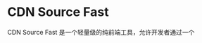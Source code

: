 #  CDN Source Fast
CDN Source Fast 是一个轻量级的纯前端工具，允许开发者通过一个 <script> 标签，在 HTML 中动态加载多个 CDN 资源，并支持通过 JSON 文件进行统一管理。

CDN Source Fast is a lightweight, pure frontend tool that allows developers to dynamically load multiple CDN resources in HTML using a single <script> tag. It also supports unified management of resources via a JSON file.

## 快速开始 Quick Start
### 1.配置CDN源 Configure CDN Sources

在**cdn-config.json**文件中添加CDN源，例如：

Add CDN sources to a cdn-config.json file, for example:

```
{
  "libraries": {
    "jquery": "https://code.jquery.com/jquery-3.6.0.min.js",
    "lodash": "https://cdn.jsdelivr.net/npm/lodash@4.17.21/lodash.min.js",
    "axios": "https://cdn.jsdelivr.net/npm/axios/dist/axios.min.js"
  }
}
```
### 2.引入<script> Add a <script> Tag

在你的前端页面引入script标签：

Include the <script> tag in your frontend page:

```
<script data-cdn="jquery,lodash,axios" src="cdn-loader.js"></script>
```
在**data-cdn**属性中输入**cdn-config.json**中配置库的键值，即可引入对应的库。

Enter the keys of the libraries configured in cdn-config.json in the data-cdn attribute to load the corresponding libraries.

或者使用CDN:

Alternatively, use a CDN:

```
<script data-cdn="jquery,lodash,axios" src="https://unpkg.com/cdnsf@1.0.1/cdn-loader.js"></script>
```



